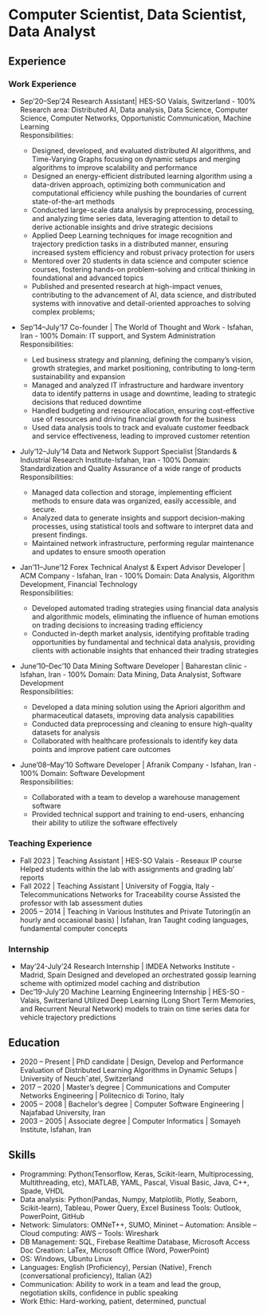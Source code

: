 # Computer Scientist, Data Scientist, Data Analyst


## Experience

### Work Experience

- Sep’20–Sep’24 Research Assistant| HES-SO Valais, Switzerland - 100%
 Research area: Distributed AI, Data analysis, Data Science, Computer Science, Computer Networks, Opportunistic Communication, Machine Learning<br>
Responsibilities:
   -   Designed, developed, and evaluated distributed AI algorithms, and Time-Varying Graphs focusing on dynamic
setups and merging algorithms to improve scalability and performance
   -  Designed an energy-efficient distributed learning algorithm using a data-driven approach, optimizing both
communication and computational efficiency while pushing the boundaries of current state-of-the-art methods
   -  Conducted large-scale data analysis by preprocessing, processing, and analyzing time series data, leveraging
attention to detail to derive actionable insights and drive strategic decisions
   -  Applied Deep Learning techniques for image recognition and trajectory prediction tasks in a distributed
manner, ensuring increased system efficiency and robust privacy protection for users
   -  Mentored over 20 students in data science and computer science courses, fostering hands-on problem-solving
and critical thinking in foundational and advanced topics
   -  Published and presented research at high-impact venues, contributing to the advancement of AI, data science,
and distributed systems with innovative and detail-oriented approaches to solving complex problems;


- Sep’14–July’17 Co-founder | The World of Thought and Work - Isfahan, Iran - 100%
Domain: IT support, and System Administration<br>
Responsibilities:
  - Led business strategy and planning, defining the company’s vision, growth strategies, and market positioning,
contributing to long-term sustainability and expansion
  - Managed and analyzed IT infrastructure and hardware inventory data to identify patterns in usage and
downtime, leading to strategic decisions that reduced downtime
  - Handled budgeting and resource allocation, ensuring cost-effective use of resources and driving financial
growth for the business
  - Used data analysis tools to track and evaluate customer feedback and service effectiveness, leading to improved
customer retention


- July’12–July’14 Data and Network Support Specialist |Standards & Industrial Research Institute-Isfahan, Iran - 100%
Domain: Standardization and Quality Assurance of a wide range of products<br>
Responsibilities:
  - Managed data collection and storage, implementing efficient methods to ensure data was organized, easily
accessible, and secure.
  - Analyzed data to generate insights and support decision-making processes, using statistical tools and software
to interpret data and present findings.
  - Maintained network infrastructure, performing regular maintenance and updates to ensure smooth operation
 
  
- Jan’11–June’12 Forex Technical Analyst & Expert Advisor Developer | ACM Company - Isfahan, Iran - 100%
Domain: Data Analysis, Algorithm Development, Financial Technology<br>
Responsibilities:
  - Developed automated trading strategies using financial data analysis and algorithmic models, eliminating the
influence of human emotions on trading decisions to increasing trading efficiency
  - Conducted in-depth market analysis, identifying profitable trading opportunities by fundamental and technical
data analysis, providing clients with actionable insights that enhanced their trading strategies


- June’10–Dec’10 Data Mining Software Developer | Baharestan clinic - Isfahan, Iran - 100%
Domain: Data Mining, Data Analysist, Software Development<br>
Responsibilities:
  - Developed a data mining solution using the Apriori algorithm and pharmaceutical datasets, improving data
analysis capabilities
  - Conducted data preprocessing and cleaning to ensure high-quality datasets for analysis
  - Collaborated with healthcare professionals to identify key data points and improve patient care outcomes


- June’08–May’10 Software Developer | Afranik Company - Isfahan, Iran - 100%
Domain: Software Development<br>
Responsibilities:
  - Collaborated with a team to develop a warehouse management software
  - Provided technical support and training to end-users, enhancing their ability to utilize the software effectively

### Teaching Experience
- Fall 2023 | Teaching Assistant | HES-SO Valais - Reseaux IP course
  Helped students within the lab with assignments and grading lab’ reports
- Fall 2022 | Teaching Assistant | University of Foggia, Italy - Telecommunications Networks for Traceability course
Assisted the professor with lab assessment duties
- 2005 – 2014 | Teaching in Various Institutes and Private Tutoring(in an hourly and occasional basis) | Isfahan, Iran
Taught coding languages, fundamental computer concepts

### Internship
- May’24-July’24 Research Internship | IMDEA Networks Institute - Madrid, Spain
Designed and developed an orchestrated gossip learning scheme with optimized model caching and
distribution
- Dec’19-July’20 Machine Learning Engineering Internship | HES-SO - Valais, Switzerland
Utilized Deep Learning (Long Short Term Memories, and Recurrent Neural Network) models to train on
time series data for vehicle trajectory predictions

## Education
- 2020 – Present | PhD candidate | Design, Develop and Performance Evaluation of Distributed Learning Algorithms in Dynamic Setups | University of Neuchˆatel, Switzerland
- 2017 – 2020 | Master’s degree | Communications and Computer Networks Engineering | Politecnico di Torino, Italy
- 2005 – 2008 | Bachelor’s degree | Computer Software Engineering | Najafabad University, Iran
- 2003 – 2005 | Associate degree | Computer Informatics | Somayeh Institute, Isfahan, Iran

## Skills
- Programming: Python(Tensorflow, Keras, Scikit-learn, Multiprocessing, Multithreading, etc), MATLAB, YAML, Pascal,
Visual Basic, Java, C++, Spade, VHDL
- Data analysis: Python(Pandas, Numpy, Matplotlib, Plotly, Seaborn, Scikit-learn), Tableau, Power Query, Excel
Business Tools: Outlook, PowerPoint, GitHub
- Network: Simulators: OMNeT++, SUMO, Mininet – Automation: Ansible – Cloud computing: AWS – Tools:
Wireshark
- DB Management: SQL, Firebase Realtime Database, Microsoft Access
Doc Creation: LaTex, Microsoft Office (Word, PowerPoint)
- OS: Windows, Ubuntu Linux
- Languages: English (Proficiency), Persian (Native), French (conversational proficiency), Italian (A2)
- Communication: Ability to work in a team and lead the group, negotiation skills, confidence in public speaking
- Work Ethic: Hard-working, patient, determined, punctual
